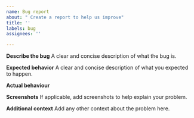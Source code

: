 ```yaml
---
name: Bug report
about: " Create a report to help us improve"
title: ''
labels: bug
assignees: ''

---
```


**Describe the bug**
A clear and concise description of what the bug is.

**Expected behavior**
A clear and concise description of what you expected to happen.

**Actual behaviour**

**Screenshots**
If applicable, add screenshots to help explain your problem.

**Additional context**
Add any other context about the problem here.
